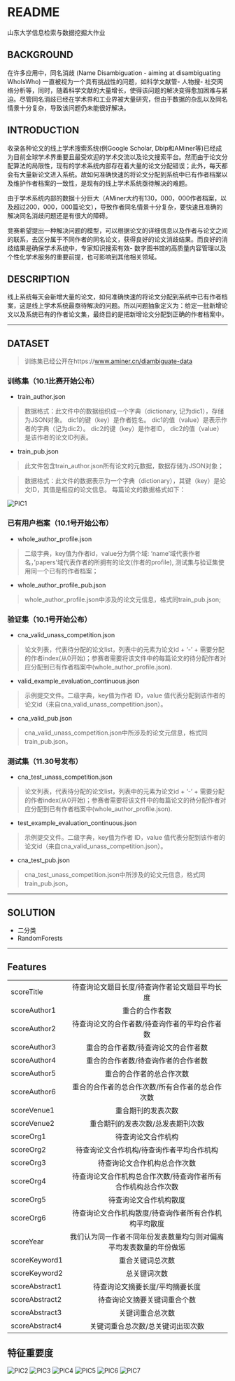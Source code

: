 # README
山东大学信息检索与数据挖掘大作业
##  BACKGROUND
在许多应用中，同名消歧 (Name Disambiguation - aiming at disambiguating WhoIsWho) 一直被视为一个具有挑战性的问题，如科学文献管- 人物搜- 社交网络分析等，同时，随着科学文献的大量增长，使得该问题的解决变得愈加困难与紧迫。尽管同名消歧已经在学术界和工业界被大量研究，但由于数据的杂乱以及同名情景十分复杂，导致该问题仍未能很好解决。

## INTRODUCTION

收录各种论文的线上学术搜索系统(例Google Scholar, Dblp和AMiner等)已经成为目前全球学术界重要且最受欢迎的学术交流以及论文搜索平台。然而由于论文分配算法的局限性，现有的学术系统内部存在着大量的论文分配错误；此外，每天都会有大量新论文进入系统。故如何准确快速的将论文分配到系统中已有作者档案以及维护作者档案的一致性，是现有的线上学术系统亟待解决的难题。

由于学术系统内部的数据十分巨大（AMiner大约有130，000，000作者档案，以及超过200，000，000篇论文），导致作者同名情景十分复杂，要快速且准确的解决同名消歧问题还是有很大的障碍。

竞赛希望提出一种解决问题的模型，可以根据论文的详细信息以及作者与论文之间的联系，去区分属于不同作者的同名论文，获得良好的论文消歧结果。而良好的消歧结果是确保学术系统中，专家知识搜索有效- 数字图书馆的高质量内容管理以及个性化学术服务的重要前提，也可影响到其他相关领域。

## DESCRIPTION
线上系统每天会新增大量的论文，如何准确快速的将论文分配到系统中已有作者档案，这是线上学术系统最亟待解决的问题。所以问题抽象定义为：给定一批新增论文以及系统已有的作者论文集，最终目的是把新增论文分配到正确的作者档案中。

---
## DATASET

> 训练集已经公开在https://www.aminer.cn/diambiguate-data
 
### 训练集（10.1比赛开始公布）

- train_author.json

> 数据格式：此文件中的数据组织成一个字典（dictionary, 记为dic1），存储为JSON对象。 dic1的键（key）是作者姓名。 dic1的值（value）是表示作者的字典（记为dic2）。 dic2的键（key）是作者ID， dic2的值（value）是该作者的论文ID列表。

- train_pub.json

> 此文件包含train_author.json所有论文的元数据，数据存储为JSON对象；

> 数据格式：此文件的数据表示为一个字典（dictionary），其键（key）是论文ID，其值是相应的论文信息。 每篇论文的数据格式如下：

![PIC1](https://github.com/lyj201002/OAG-WhoIsWho2/blob/master/Screenshot%20from%202019-12-04%2023-32-46.png)

### 已有用户档案（10.1号开始公布）

- whole_author_profile.json

> 二级字典，key值为作者id，value分为俩个域: ‘name’域代表作者名，’papers’域代表作者的所拥有的论文(作者的profile), 测试集与验证集使用同一个已有的作者档案；

- whole_author_profile_pub.json

> whole_author_profile.json中涉及的论文元信息，格式同train_pub.json;

### 验证集（10.1号开始公布）

- cna_valid_unass_competition.json

> 论文列表，代表待分配的论文list，列表中的元素为论文id + ‘-’ + 需要分配的作者index(从0开始)；参赛者需要将该文件中的每篇论文的待分配作者对应分配到已有作者档案中(whole_author_profile.json).

- valid_example_evaluation_continuous.json

> 示例提交文件。二级字典，key值为作者 ID，value 值代表分配到该作者的论文id（来自cna_valid_unass_competition.json）。

- cna_valid_pub.json

> cna_valid_unass_competition.json中所涉及的论文元信息，格式同train_pub.json。

### 测试集（11.30号发布）

- cna_test_unass_competition.json

> 论文列表，代表待分配的论文list，列表中的元素为论文id + ‘-’ + 需要分配的作者index(从0开始)；参赛者需要将该文件中的每篇论文的待分配作者对应分配到已有作者档案中(whole_author_profile.json).

- test_example_evaluation_continuous.json 

> 示例提交文件。二级字典，key值为作者 ID，value 值代表分配到该作者的论文id（来自cna_valid_unass_competition.json）。

- cna_test_pub.json

> cna_test_unass_competition.json中所涉及的论文元信息，格式同 train_pub.json。
---

## SOLUTION

- 二分类
- RandomForests

---
## Features

|               |                                                            |
|       ---     |    :----:                                                     |
| scoreTitle    |待查询论文题目长度/待查询作者论文题目平均长度                       |
| scoreAuthor1  |重合的合作者数                                                |
| scoreAuthor2  |待查询论文的合作者数/待查询作者的平均合作者数                       |
| scoreAuthor3  |重合的合作者数/待查询论文的合作者数                               |  
| scoreAuthor4  |重合的合作者数/待查询作者的合作者数                              |
| scoreAuthor5  |重合的合作者的总合作次数                                       |
| scoreAuthor6  |重合的合作者的总合作次数/所有合作者的总合作次数                    |
| scoreVenue1   |重合期刊的发表次数                                             |
| scoreVenue2   |重合期刊的发表次数/总发表期刊次数                                |
| scoreOrg1     |待查询论文合作机构                                             |
| scoreOrg2     |待查询论文合作机构/待查询作者平均合作机构                          |
| scoreOrg3     |待查询论文合作机构总合作次数                                     |
| scoreOrg4     |待查询论文合作机构总合作次数/待查询作者所有合作机构总合作次数          |
| scoreOrg5     |待查询论文合作机构散度                                          |
| scoreOrg6     |待查询论文合作机构散度/待查询作者所有合作机构平均散度                |
| scoreYear     |我们认为同一作者不同年份发表数量均匀则对偏离平均发表数量的年份做惩     |
| scoreKeyword1 |重合关键词总次数                                               |
| scoreKeyword2 |总关键词次数                                                  |
| scoreAbstract1|待查询论文摘要长度/平均摘要长度                                  |
| scoreAbstract2|待查询论文摘要关键词重合个数                                     |
| scoreAbstract3|关键词重合总次数                                               |
| scoreAbstract4|关键词重合总次数/总关键词出现次数                                |

## 特征重要度
![PIC2](https://github.com/lyj201002/OAG-WhoIsWho2/blob/master/download%20(1).png)
![PIC3](https://github.com/lyj201002/OAG-WhoIsWho2/blob/master/download%20(2).png)
![PIC4](https://github.com/lyj201002/OAG-WhoIsWho2/blob/master/download%20(3).png)
![PIC5](https://github.com/lyj201002/OAG-WhoIsWho2/blob/master/download%20(4).png)
![PIC6](https://github.com/lyj201002/OAG-WhoIsWho2/blob/master/download%20(5).png)
![PIC7](https://github.com/lyj201002/OAG-WhoIsWho2/blob/master/download.png)
